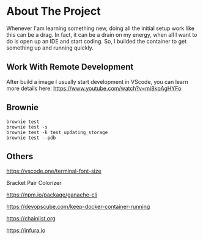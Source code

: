 # About The Project

Whenever I'am learning something new, doing all the initial setup work like this can be a drag. In fact, it can be a drain on my energy, when all I want to do is open up an IDE and start coding. So, I builded the container to get something up and running quickly.

## Work With Remote Development

After build a image I usually start development in VScode, you can learn more details here: https://www.youtube.com/watch?v=mi8kpAgHYFo

## Brownie

```
brownie test
brownie test -s
brownie test -k test_updating_storage
brownie test --pdb
```

## Others

https://vscode.one/terminal-font-size

Bracket Pair Colorizer

https://npm.io/package/ganache-cli

https://devopscube.com/keep-docker-container-running

https://chainlist.org

https://infura.io
